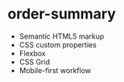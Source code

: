 # order-summary

- Semantic HTML5 markup
- CSS custom properties
- Flexbox
- CSS Grid
- Mobile-first workflow

